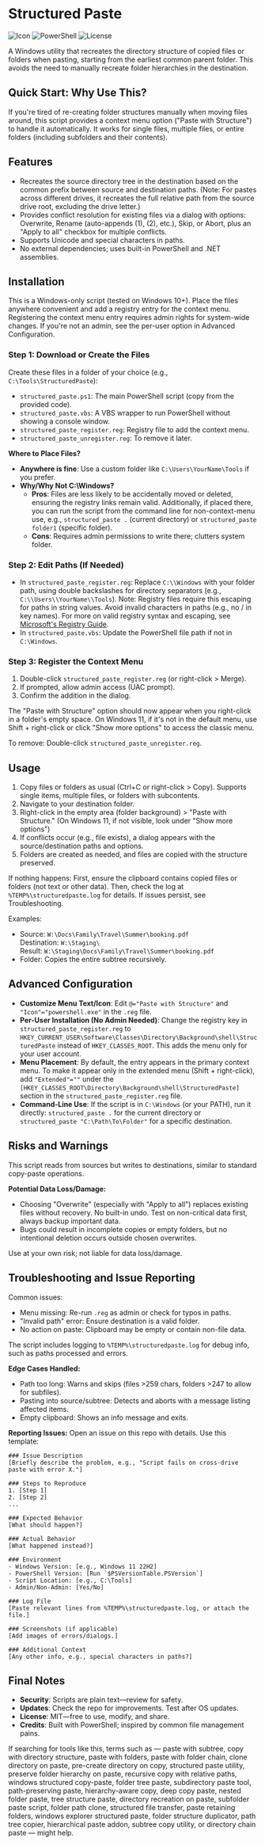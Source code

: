 # Structured Paste

![Icon](https://img.shields.io/badge/OS-Windows-blue) ![PowerShell](https://img.shields.io/badge/PowerShell-5.1%2B-orange) ![License](https://img.shields.io/badge/License-MIT-green)

A Windows utility that recreates the directory structure of copied files or folders when pasting, starting from the earliest common parent folder. This avoids the need to manually recreate folder hierarchies in the destination.

## Quick Start: Why Use This?

If you're tired of re-creating folder structures manually when moving files around, this script provides a context menu option ("Paste with Structure") to handle it automatically. It works for single files, multiple files, or entire folders (including subfolders and their contents).

## Features

- Recreates the source directory tree in the destination based on the common prefix between source and destination paths. (Note: For pastes across different drives, it recreates the full relative path from the source drive root, excluding the drive letter.)
- Provides conflict resolution for existing files via a dialog with options: Overwrite, Rename (auto-appends (1), (2), etc.), Skip, or Abort, plus an "Apply to all" checkbox for multiple conflicts.
- Supports Unicode and special characters in paths.
- No external dependencies; uses built-in PowerShell and .NET assemblies.

## Installation

This is a Windows-only script (tested on Windows 10+). Place the files anywhere convenient and add a registry entry for the context menu. Registering the context menu entry requires admin rights for system-wide changes. If you're not an admin, see the per-user option in Advanced Configuration.

### Step 1: Download or Create the Files
Create these files in a folder of your choice (e.g., `C:\Tools\StructuredPaste`):
- `structured_paste.ps1`: The main PowerShell script (copy from the provided code).
- `structured_paste.vbs`: A VBS wrapper to run PowerShell without showing a console window.
- `structured_paste_register.reg`: Registry file to add the context menu.
- `structured_paste_unregister.reg`: To remove it later.

**Where to Place Files?**
- **Anywhere is fine**: Use a custom folder like `C:\Users\YourName\Tools` if you prefer.
- **Why/Why Not C:\Windows?**
  - **Pros**: Files are less likely to be accidentally moved or deleted, ensuring the registry links remain valid. Additionally, if placed there, you can run the script from the command line for non-context-menu use, e.g., `structured_paste .` (current directory) or `structured_paste folder1` (specific folder).
  - **Cons**: Requires admin permissions to write there; clutters system folder.

### Step 2: Edit Paths (If Needed)
- In `structured_paste_register.reg`: Replace `C:\\Windows` with your folder path, using double backslashes for directory separators (e.g., `C:\\Users\\YourName\\Tools`). Note: Registry files require this escaping for paths in string values. Avoid invalid characters in paths (e.g., no / in key names). For more on valid registry syntax and escaping, see [Microsoft's Registry Guide](https://learn.microsoft.com/en-us/troubleshoot/windows-server/performance/windows-registry-advanced-users).
- In `structured_paste.vbs`: Update the PowerShell file path if not in `C:\Windows`.

### Step 3: Register the Context Menu
1. Double-click `structured_paste_register.reg` (or right-click > Merge).
2. If prompted, allow admin access (UAC prompt).
3. Confirm the addition in the dialog.

The "Paste with Structure" option should now appear when you right-click in a folder's empty space. On Windows 11, if it's not in the default menu, use Shift + right-click or click "Show more options" to access the classic menu.

To remove: Double-click `structured_paste_unregister.reg`.

## Usage

1. Copy files or folders as usual (Ctrl+C or right-click > Copy). Supports single items, multiple files, or folders with subcontents.
2. Navigate to your destination folder.
3. Right-click in the empty area (folder background) > "Paste with Structure." (On Windows 11, if not visible, look under "Show more options")
4. If conflicts occur (e.g., file exists), a dialog appears with the source/destination paths and options.
5. Folders are created as needed, and files are copied with the structure preserved.

If nothing happens: First, ensure the clipboard contains copied files or folders (not text or other data). Then, check the log at `%TEMP%\structuredpaste.log` for details. If issues persist, see Troubleshooting.

Examples:
- Source: `W:\Docs\Family\Travel\Summer\booking.pdf`  
  Destination: `W:\Staging\`  
  Result: `W:\Staging\Docs\Family\Travel\Summer\booking.pdf`
- Folder: Copies the entire subtree recursively.

## Advanced Configuration

- **Customize Menu Text/Icon**: Edit `@="Paste with Structure"` and `"Icon"="powershell.exe"` in the `.reg` file.
- **Per-User Installation (No Admin Needed)**: Change the registry key in `structured_paste_register.reg` to `HKEY_CURRENT_USER\Software\Classes\Directory\Background\shell\StructuredPaste` instead of `HKEY_CLASSES_ROOT`. This adds the menu only for your user account.
- **Menu Placement**: By default, the entry appears in the primary context menu. To make it appear only in the extended menu (Shift + right-click), add `"Extended"=""` under the `[HKEY_CLASSES_ROOT\Directory\Background\shell\StructuredPaste]` section in the `structured_paste_register.reg` file.
- **Command-Line Use**: If the script is in `C:\Windows` (or your PATH), run it directly: `structured_paste .` for the current directory or `structured_paste "C:\Path\To\Folder"` for a specific destination.

## Risks and Warnings

This script reads from sources but writes to destinations, similar to standard copy-paste operations.

**Potential Data Loss/Damage:**
- Choosing "Overwrite" (especially with "Apply to all") replaces existing files without recovery. No built-in undo. Test on non-critical data first, always backup important data.
- Bugs could result in incomplete copies or empty folders, but no intentional deletion occurs outside chosen overwrites.

Use at your own risk; not liable for data loss/damage.

## Troubleshooting and Issue Reporting

Common issues:
- Menu missing: Re-run `.reg` as admin or check for typos in paths.
- "Invalid path" error: Ensure destination is a valid folder.
- No action on paste: Clipboard may be empty or contain non-file data.

The script includes logging to `%TEMP%\structuredpaste.log` for debug info, such as paths processed and errors.

**Edge Cases Handled:**
- Path too long: Warns and skips (files >259 chars, folders >247 to allow for subfiles).
- Pasting into source/subtree: Detects and aborts with a message listing affected items.
- Empty clipboard: Shows an info message and exits.

**Reporting Issues:**
Open an issue on this repo with details. Use this template:

```
### Issue Description
[Briefly describe the problem, e.g., "Script fails on cross-drive paste with error X."]

### Steps to Reproduce
1. [Step 1]
2. [Step 2]
...

### Expected Behavior
[What should happen?]

### Actual Behavior
[What happened instead?]

### Environment
- Windows Version: [e.g., Windows 11 22H2]
- PowerShell Version: [Run `$PSVersionTable.PSVersion`]
- Script Location: [e.g., C:\Tools]
- Admin/Non-Admin: [Yes/No]

### Log File
[Paste relevant lines from %TEMP%\structuredpaste.log, or attach the file.]

### Screenshots (if applicable)
[Add images of errors/dialogs.]

### Additional Context
[Any other info, e.g., special characters in paths?]
```

## Final Notes
- **Security**: Scripts are plain text—review for safety.
- **Updates**: Check the repo for improvements. Test after OS updates.
- **License**: MIT—free to use, modify, and share.
- **Credits**: Built with PowerShell; inspired by common file management pains.

If searching for tools like this, terms such as — paste with subtree, copy with directory structure, paste with folders, paste with folder chain, clone directory on paste, pre-create directory on copy, structured paste utility, preserve folder hierarchy on paste, recursive copy with relative paths, windows structured copy-paste, folder tree paste, subdirectory paste tool, path-preserving paste, hierarchy-aware copy, deep copy paste, nested folder paste, tree structure paste, directory recreation on paste, subfolder paste script, folder path clone, structured file transfer, paste retaining folders, windows explorer structured paste, folder structure duplicator, path tree copier, hierarchical paste addon, subtree copy utility, or directory chain paste — might help.
